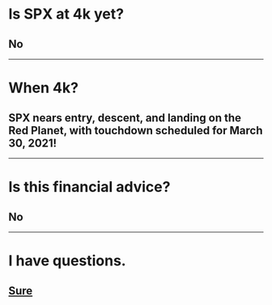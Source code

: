 # Is SPX at 4k yet?

## No

---

# When 4k?

## SPX nears entry, descent, and landing on the Red Planet, with touchdown scheduled for March 30, 2021!

---

# Is this financial advice?

## No

---

# I have questions.

## [Sure](https://old.reddit.com/r/thewallstreet/)


